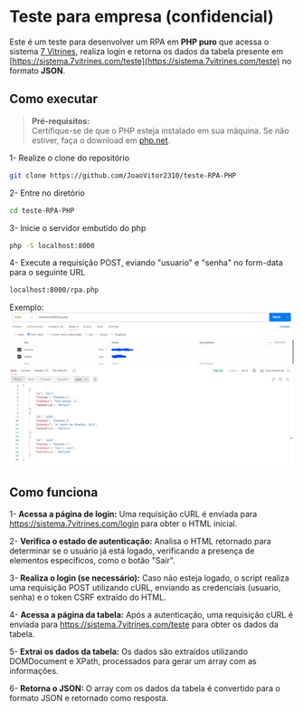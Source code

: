 # Teste para empresa (confidencial)

Este é um teste para desenvolver um RPA em **PHP puro** que acessa o sistema [7 Vitrines](https://sistema.7vitrines.com/login), realiza login e retorna os dados da tabela presente em [https://sistema.7vitrines.com/teste](https://sistema.7vitrines.com/teste) no formato **JSON**.


## **Como executar**

> **Pré-requisitos:**  
> Certifique-se de que o PHP esteja instalado em sua máquina. Se não estiver, faça o download em [php.net](https://www.php.net/).


1- Realize o clone do repositório
```sh
git clone https://github.com/JoaoVitor2310/teste-RPA-PHP
```
2- Entre no diretório
```sh
cd teste-RPA-PHP
```
3- Inicie o servidor embutido do php
```sh
php -S localhost:8000
```
4- Execute a requisição POST, eviando "usuario" e "senha" no form-data para o seguinte URL
```sh
localhost:8000/rpa.php
```

Exemplo:
![requisicao](requisicao.png)

## Como funciona

1- **Acessa a página de login:** Uma requisição cURL é enviada para https://sistema.7vitrines.com/login para obter o HTML inicial.

2- **Verifica o estado de autenticação:** Analisa o HTML retornado para determinar se o usuário já está logado, verificando a presença de elementos específicos, como o botão "Sair".

3- **Realiza o login (se necessário):** Caso não esteja logado, o script realiza uma requisição POST utilizando cURL, enviando as credenciais (usuario, senha) e o token CSRF extraído do HTML.

4- **Acessa a página da tabela:** Após a autenticação, uma requisição cURL é enviada para https://sistema.7vitrines.com/teste para obter os dados da tabela.

5- **Extrai os dados da tabela:** Os dados são extraídos utilizando DOMDocument e XPath, processados para gerar um array com as informações.

6- **Retorna o JSON:** O array com os dados da tabela é convertido para o formato JSON e retornado como resposta.